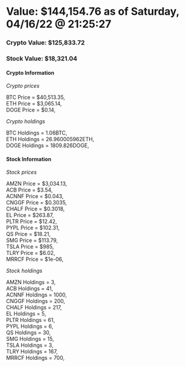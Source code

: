 # Value: $144,154.76 as of Saturday, 04/16/22 @ 21:25:27 

### Crypto Value: $125,833.72

### Stock Value: $18,321.04

#### Crypto Information 
*Crypto prices* 

BTC Price = $40,513.35,  
ETH Price = $3,065.14,  
DOGE Price = $0.14,  


*Crypto holdings* 

BTC Holdings = 1.06BTC,  
ETH Holdings = 26.960005962ETH,  
DOGE Holdings = 1809.826DOGE,  


#### Stock Information 

*Stock prices* 

AMZN Price = $3,034.13,  
ACB Price = $3.54,  
ACNNF Price = $0.043,  
CNGGF Price = $0.3035,  
CHALF Price = $0.3018,  
EL Price = $263.87,  
PLTR Price = $12.42,  
PYPL Price = $102.31,  
QS Price = $18.21,  
SMG Price = $113.79,  
TSLA Price = $985,  
TLRY Price = $6.02,  
MRRCF Price = $1e-06,  


*Stock holdings* 

AMZN Holdings = 3,  
ACB Holdings = 41,  
ACNNF Holdings = 1000,  
CNGGF Holdings = 200,  
CHALF Holdings = 217,  
EL Holdings = 5,  
PLTR Holdings = 61,  
PYPL Holdings = 6,  
QS Holdings = 30,  
SMG Holdings = 15,  
TSLA Holdings = 3,  
TLRY Holdings = 167,  
MRRCF Holdings = 700,  



